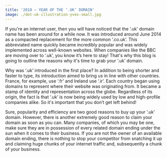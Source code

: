 ```yaml
---
title: '2018 – YEAR OF THE ‘.UK’ DOMAIN'
image: ./dot-uk-illustration-yves-small.jpg
---
```


If you're an internet user, then you will have noticed that the ‘.uk’ domain name has been around for a while now. It was introduced around June 2014 as a compacted replacement for the more common ‘.co.uk’. This abbreviated name quickly became incredibly popular and was widely implemented across well-known websites. When companies like the BBC are moving over to ‘.uk’, you know it’s here to stay! That's why this blog is going to outline the reasons why it's time to grab your ‘.uk’ domain.

Why was ‘.uk’ introduced in the first place? In addition to being shorter and faster to type, its introduction aimed to bring us in line with other countries. France, for example, use ‘.fr’ and Ireland use ‘.ir’. Each country began using domains to represent where their website was originating from. It became a stamp of identity and representation across the globe. Regardless of its origin, the fact is that ‘.uk’ is now being widely used by low and high-profile companies alike. So it's important that you don’t get left behind!

Sure, popularity and efficiency are two good reasons to buy up your ‘.uk’ domain. However, there is another extremely good reason to claim your domain as soon as you can. Many companies, of which you may be one, make sure they are in possession of every related domain ending under the sun when it comes to their business. If you are not the owner of an available domain ending, there is nothing to stop your competitor from snatching it up and claiming huge chunks of your internet traffic and, subsequently a chunk of your business.

